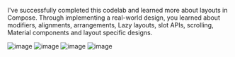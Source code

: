 I've successfully completed this codelab and learned more about layouts in Compose. Through implementing a real-world design, you learned about modifiers, alignments, arrangements, Lazy layouts, slot APIs, scrolling, Material components and layout specific designs.

![image](https://github.com/Sherbek26/Bagzz-app/assets/139198851/c2bf0570-aabb-4782-86fe-fde3133fcf1d)
![image](https://github.com/Sherbek26/Bagzz-app/assets/139198851/2100f61b-2fc2-4576-9928-ce2014f62a25)
![image](https://github.com/Sherbek26/Bagzz-app/assets/139198851/6325d382-3b4e-463a-b412-736320344fdc)
![image](https://github.com/Sherbek26/Bagzz-app/assets/139198851/6136c150-0606-440a-a334-9b5bb7e5b220)
